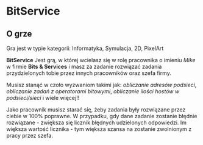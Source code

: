 # BitService
## O grze
Gra jest w typie kategorii: Informatyka, Symulacja, 2D, PixelArt

__BitService__ Jest grą, w której wcielasz się w rolę pracownika o imieniu _Mike_ w firmie __Bits & Services__ i masz za 
zadanie rozwiązać zadania przydzielonych tobie przez innych pracowników oraz szefa firmy.

Musisz stanąć w czoło wyzwaniom takimi jak: 
    _obliczanie adresów podsieci_, 
    _obliczanie zadań z operatorami bitowymi_, 
    _obliczanie ilości hostów w podsieci/sieci_ 
i wiele więcej!!

Jako pracownik musisz starać się, żeby zadania były rozwiązane przez ciebie w 100% poprawne. W przypadku,
gdy dane zadanie zostanie błędnie rozwiązane - zwiększa się licznik błędnych udzielonych odpowiedzi.
Im większa wartość licznika - tym większa szansa na zostanie zwolnionym z pracy przez szefa.

